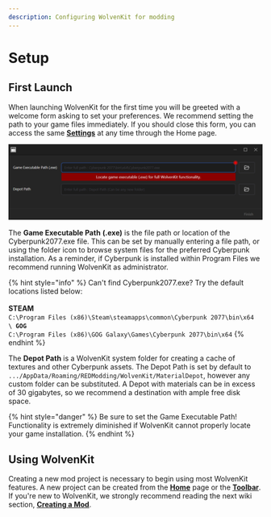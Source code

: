 ```yaml
---
description: Configuring WolvenKit for modding
---
```


# Setup

## First Launch

When launching WolvenKit for the first time you will be greeted with a welcome form asking to set your preferences. We recommend setting the path to your game files immediately. If you should close this form, you can access the same [**Settings**](../wolvenkit-app/settings.md) at any time through the Home page.

![](<../.gitbook/assets/8.5.3 FirstSetup generic.png>)

The **Game Executable Path** **(.exe)** is the file path or location of the Cyberpunk2077.exe file. This can be set by manually entering a file path, or using the folder icon to browse system files for the preferred Cyberpunk installation. As a reminder, if Cyberpunk is installed within Program Files we recommend running WolvenKit as administrator.

{% hint style="info" %}
Can't find Cyberpunk2077.exe? Try the default locations listed below:\
\
**STEAM**\
`C:\Program Files (x86)\Steam\steamapps\common\Cyberpunk 2077\bin\x64`\
``\
``**`GOG`**\
`C:\Program Files (x86)\GOG Galaxy\Games\Cyberpunk 2077\bin\x64`
{% endhint %}

The **Depot Path** is a WolvenKit system folder for creating a cache of textures and other Cyberpunk assets. The Depot Path is set by default to `.../AppData/Roaming/REDModding/WolvenKit/MaterialDepot`, however any custom folder can be substituted. A Depot with materials can be in excess of 30 gigabytes, so we recommend a destination with ample free disk space.

{% hint style="danger" %}
Be sure to set the Game Executable Path! Functionality is extremely diminished if WolvenKit cannot properly locate your game installation.
{% endhint %}

## Using WolvenKit

Creating a new mod project is necessary to begin using most WolvenKit features. A new project can be created from the [**Home**](../wolvenkit-app/home.md#welcome) page or the [**Toolbar**](broken-reference). If you're new to WolvenKit, we strongly recommend reading the next wiki section, [**Creating a Mod**](creating-a-mod.md).
